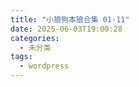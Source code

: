 ```yaml
---
title: "小狼狗本狼合集 01-11"
date: 2025-06-03T19:00:28
categories:
  - 未分类
tags:
  - wordpress
---
```





